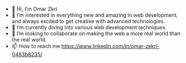 - 👋 Hi, I’m Omar Zkri
- 👀 I’m interested in everything new and amazing in web development, and always excited to get creative with advanced technologies.
- 🌱 I’m currently diving into various web development techniques.
- 💞️ I’m looking to collaborate on making the web a more real world than the real world.
- 📫 How to reach me https://www.linkedin.com/in/omar-zekri-0483b8235/

<!---
Omar50x/Omar50x is a ✨ special ✨ repository because its `README.md` (this file) appears on your GitHub profile.
You can click the Preview link to take a look at your changes.
--->
